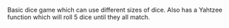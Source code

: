 Basic dice game which can use different sizes of dice. Also has a Yahtzee function which will roll 5 dice until they all match.
